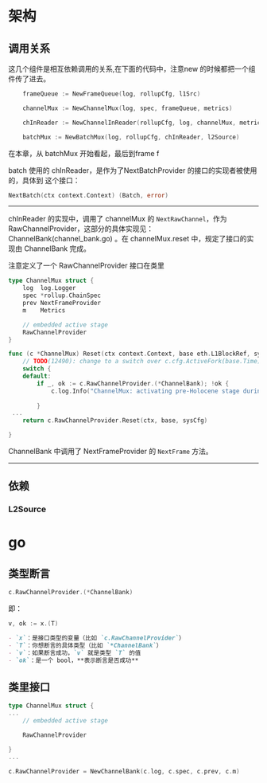 # 架构

## 调用关系

这几个组件是相互依赖调用的关系,在下面的代码中，注意new 的时候都把一个组件传了进去。
```go
    frameQueue := NewFrameQueue(log, rollupCfg, l1Src)

    channelMux := NewChannelMux(log, spec, frameQueue, metrics)

    chInReader := NewChannelInReader(rollupCfg, log, channelMux, metrics)

    batchMux := NewBatchMux(log, rollupCfg, chInReader, l2Source)
```

在本章，从 batchMux 开始看起，最后到frame
f 

batch 使用的 chInReader，是作为了NextBatchProvider 的接口的实现者被使用的，具体到 这个接口：
```go
NextBatch(ctx context.Context) (Batch, error)
```
---

chInReader 的实现中，调用了 channelMux 的 `NextRawChannel`，作为 RawChannelProvider，这部分的具体实现见： ChannelBank(channel_bank.go) 。在 channelMux.reset 中，规定了接口的实现由 ChannelBank 完成。

注意定义了一个 RawChannelProvider 接口在类里
```go
type ChannelMux struct {
    log  log.Logger
    spec *rollup.ChainSpec
    prev NextFrameProvider
    m    Metrics

    // embedded active stage
    RawChannelProvider
}
```
```go
func (c *ChannelMux) Reset(ctx context.Context, base eth.L1BlockRef, sysCfg eth.SystemConfig) error {
    // TODO(12490): change to a switch over c.cfg.ActiveFork(base.Time)
    switch {
    default:
        if _, ok := c.RawChannelProvider.(*ChannelBank); !ok {
            c.log.Info("ChannelMux: activating pre-Holocene stage during reset", "origin", base)
            
        }
 ...
    return c.RawChannelProvider.Reset(ctx, base, sysCfg)

}
```
ChannelBank 中调用了 NextFrameProvider 的 `NextFrame` 方法。


---



## 依赖
### L2Source


# go

## 类型断言

```go
c.RawChannelProvider.(*ChannelBank)
```
即：
```go
v, ok := x.(T)
```
```markdown
- `x`：是接口类型的变量（比如 `c.RawChannelProvider`）
- `T`：你想断言的具体类型（比如 `*ChannelBank`）
- `v`：如果断言成功，`v` 就是类型 `T` 的值
- `ok`：是一个 bool，**表示断言是否成功**
```


## 类里接口

```go
type ChannelMux struct {
...
    // embedded active stage

    RawChannelProvider

}
...

c.RawChannelProvider = NewChannelBank(c.log, c.spec, c.prev, c.m)
```

